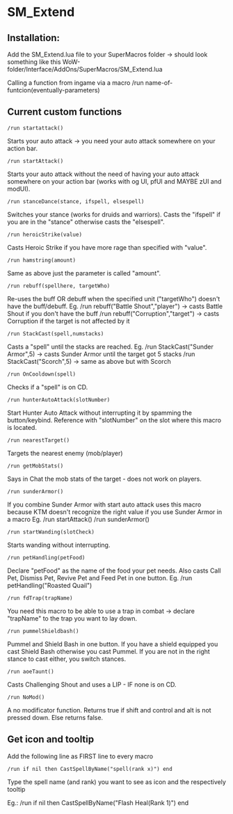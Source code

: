 # SM_Extend
## Installation:

Add the SM_Extend.lua file to your SuperMacros folder -> should look something like this
WoW-folder/Interface/AddOns/SuperMacros/SM_Extend.lua

Calling a function from ingame via a macro
/run name-of-funtcion(eventually-parameters)

## Current custom functions
```
/run startattack()
```
Starts your auto attack -> you need your auto attack somewhere on your action bar.
```
/run startAttack()
```
Starts your auto attack without the need of having your auto attack somewhere on your action bar (works with og UI, pfUI and MAYBE zUI and modUI).
```
/run stanceDance(stance, ifspell, elsespell)
```
Switches your stance (works for druids and warriors). Casts the "ifspell" if you are in the "stance" otherwise casts the "elsespell".
```
/run heroicStrike(value)
```
Casts Heroic Strike if you have more rage than specified with "value".
```
/run hamstring(amount)
```
Same as above just the parameter is called "amount".
```
/run rebuff(spellhere, targetWho)
```
Re-uses the buff OR debuff when the specified unit ("targetWho") doesn't have the buff/debuff.
Eg. /run rebuff("Battle Shout","player") -> casts Battle Shout if you don't have the buff
    /run rebuff("Corruption","target") -> casts Corruption if the target is not affected by it
```
/run StackCast(spell,numstacks)
```
Casts a "spell" until the stacks are reached.
Eg. /run StackCast("Sunder Armor",5) -> casts Sunder Armor until the target got 5 stacks
    /run StackCast("Scorch",5) -> same as above but with Scorch
```
/run OnCooldown(spell)
```
Checks if a "spell" is on CD.
```
/run hunterAutoAttack(slotNumber)
```
Start Hunter Auto Attack without interrupting it by spamming the button/keybind. Reference with "slotNumber" on the slot where this macro is located.
```
/run nearestTarget()
```
Targets the nearest enemy (mob/player)
```
/run getMobStats()
```
Says in Chat the mob stats of the target - does not work on players.
```
/run sunderArmor()
```
If you combine Sunder Armor with start auto attack uses this macro because KTM doesn't recognize the right value if you use Sunder Armor in a macro
Eg. /run startAttack()
    /run sunderArmor()
```
/run startWanding(slotCheck)
```
Starts wanding without interrupting.
```
/run petHandling(petFood)
```
Declare "petFood" as the name of the food your pet needs. Also casts Call Pet, Dismiss Pet, Revive Pet and Feed Pet in one button.
Eg. /run petHandling("Roasted Quail")
```
/run fdTrap(trapName)
```
You need this macro to be able to use a trap in combat -> declare "trapName" to the trap you want to lay down.
```
/run pummelShieldbash()
```
Pummel and Shield Bash in one button. If you have a shield equipped you cast Shield Bash otherwise you cast Pummel. If you are not in the right stance to cast either, you switch stances.
```
/run aoeTaunt()
```
Casts Challenging Shout and uses a LIP - IF none is on CD.
```
/run NoMod()
```
A no modificator function. Returns true if shift and control and alt is not pressed down. Else returns false.

## Get icon and tooltip
Add the following line as FIRST line to every macro
```
/run if nil then CastSpellByName("spell(rank x)") end
```
Type the spell name (and rank) you want to see as icon and the respectively tooltip

Eg.: /run if nil then CastSpellByName("Flash Heal(Rank 1)") end
